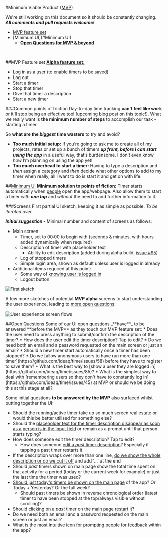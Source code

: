 #Minimum Viable Product ([MVP](http://theleanstartup.com/principles))

We're still working on this document so it should be constantly changing. _**All comments and pull requests welcome!**_

+ [MVP feature set](#MVP-Feature-set)
+ [Minimum UI](#Minimum UI)
  + **[Open Questions for MVP & beyond](#open-questions)**

<br/>

##MVP Feature set
[**Alpha feature set:**](https://github.com/ideaq/time/issues/67)
* Log in as a user (to enable timers to be saved)
* Log out
* Start a timer
* Stop that timer
* Give that timer a description
* Start a new timer

###Common points of friction
Day-to-day time tracking **can't feel like work** or it'll stop being an effective tool [upcoming blog post on this topic!]. What we really want is **the minimum number of steps** to accomplish our task - starting a timer.

So **what are the _biggest_ time wasters** to try and avoid?
* **Too much initial setup:** If you’re going to ask me to create all of my projects, rates or set up a bunch of timers **_up front, before I can start using the app_** in a useful way, that’s burdensome. I don’t even know _how_ I’m planning on using the app yet!
* **Too much overhead to start a timer:** Having to type a description and _then_ assign a category and _then_ decide what other options to add to my timer when really, all I want to do is start it and get on with life.

##[Minimum UI](https://github.com/ideaq/time/issues/31)
**Minimum solution to points of fiction:** Timer starts automatically when [people](https://github.com/ideaq/time/issues/33) open the app/webpage. Also allow them to start a timer _with **one tap**_ and _without_ the need to add further information to it.

###Screens
First partial UI sketch, keeping it as simple as possible. _To be iterated over._

_**Initial suggestion -**_ Minimal number and content of screens as follows:

* Main screen:
  * Timer, set to 00:00 to begin with (seconds & minutes, with hours added dynamically when required)
  * Description of timer with placeholder text
    * Ability to edit description (added during alpha build, [issue #95](https://github.com/ideaq/time/issues/95))
  * Log of stopped timers
  * Simple login area, shown as default unless user is logged in already
* Additional items required at this point:
  * Some way of [knowing user is logged in](https://github.com/ideaq/time/issues/85)
  * Logout button

![First sketch](https://cloud.githubusercontent.com/assets/4185328/6601248/7717a73c-c80c-11e4-9a86-066934c90dce.jpg)

A few more sketches of potential **MVP alpha** screens to start understanding the user experience, leading to [more open questions](#open-questions):

![User experience screen flows](https://cloud.githubusercontent.com/assets/4185328/6856657/5f501c12-d3f9-11e4-9424-62774075afb2.jpg)

<a name="open-questions"/>
##Open Questions
Some of our UI open questions _**have**_ to be answered **before the MVP** as they touch our MVP feature set:
* Does the user need to press anything to submit/confirm the description of the timer?
* How does the user edit the timer description? Tap to edit?
* Do we need both an email and a password requested on the main screen or just an email?
* Should a new timer start automatically once a timer has been stopped?
* Do we [allow anonymous users to have run more than one timer](https://github.com/ideaq/time/issues/58) before they have to register to save them?
* What is the best way to [show a user they are logged in](https://github.com/ideaq/time/issues/85)?
* What is the simplest way to deal with [remembering users so they don't have to constantly log in](https://github.com/ideaq/time/issues/45) at MVP or should we be doing this at this stage at all?

Some initial questions **to be answered by the MVP** also surfaced whilst putting together the UI:
* Should the running/active timer take up so much screen real estate or would this be better utilised for something else?
* Should the [placeholder text for the timer description disappear as soon as a person is in the input field](https://github.com/ideaq/time/issues/92) or remain as a prompt until that person starts typing?
* How does someone edit the timer description? Tap to edit?
  * How does someone [edit a _past_ timer description](https://github.com/ideaq/time/issues/103)? Especially if tapping a past timer restarts it.
* If the description wraps over more than one line, [do we show the whole description or do we cut it off](https://github.com/ideaq/time/issues/105) and add '...' at the end
* Should _past_ timers shown on main page show the total time spent on that activity for a period (today or the current week for example) or just the last time the timer was used?
* [Should just today's timers be shown on the main page](https://github.com/ideaq/time/issues/113) of the app? Or Today + Yesterday? Or the full week?
  * Should past timers be shown in reverse chronological order (latest timer to have been stopped at the top/always visible without scrolling)?
* Should clicking on a _past_ timer on the main page [restart it](https://github.com/ideaq/time/issues/30#issuecomment-75047797)?
* Do we need both an email and a password requested on the main screen or just an email?
* What is the [most intuitive icon for prompting people for feedback](https://github.com/ideaq/time/issues/114#issuecomment-92297303) within the app?
